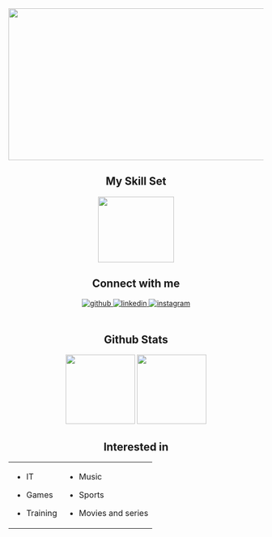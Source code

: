 <div align="center">
<img src="https://user-images.githubusercontent.com/111071356/188758659-95b04a4c-8ae2-444c-80f3-46bb4f620d6d.gif" width="700" height="300">
  

  
## My Skill Set  
 
 <img src="https://cdn.jsdelivr.net/gh/devicons/devicon/icons/java/java-original-wordmark.svg" width="150" height="130"/>

<br/>  


## Connect with me  
<div align="center">
<a href="https://github.com/dzonii99" target="_blank">
<img src=https://img.shields.io/badge/github-%2324292e.svg?&style=for-the-badge&logo=github&logoColor=white alt=github style="margin-bottom: 5px;" />
</a>
<a href="https://linkedin.com/in/https://www.linkedin.com/in/nikola-milovanovic-73348172/" target="_blank">
<img src=https://img.shields.io/badge/linkedin-%231E77B5.svg?&style=for-the-badge&logo=linkedin&logoColor=white alt=linkedin style="margin-bottom: 5px;" />
</a>
<a href="https://instagram.com/_dzoni22" target="_blank">
<img src=https://img.shields.io/badge/instagram-%23000000.svg?&style=for-the-badge&logo=instagram&logoColor=white alt=instagram style="margin-bottom: 5px;" />
</a>  
</div>  
  

<br/>  


## Github Stats  
<img height="137px" src="https://github-readme-stats.vercel.app/api?username=dzoni99&show_icons=true&theme=cobalt2" /> <img height="137px" src="https://github-readme-stats.vercel.app/api/top-langs/?username=dzoni99&layout=compact&theme=cobalt2" />
 
## Interested in
<table><tr><td valign="top">

- IT  
  

- Games  
  

- Training  


</td><td valign="top">

- Music  
  

- Sports  
  

- Movies and series  


</td></tr></table>  

<br/>  
 

